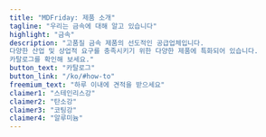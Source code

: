 ```yaml
---
title: "MDFriday: 제품 소개"
tagline: "우리는 금속에 대해 알고 있습니다"
highlight: "금속"
description: "고품질 금속 제품의 선도적인 공급업체입니다.
다양한 산업 및 상업적 요구를 충족시키기 위한 다양한 제품에 특화되어 있습니다.
카탈로그를 확인해 보세요."
button_text: "카탈로그"
button_link: "/ko/#how-to"
freemium_text: "하루 이내에 견적을 받으세요"
claimer1: "스테인리스강"
claimer2: "탄소강"
claimer3: "코팅강"
claimer4: "알루미늄"
---
```

